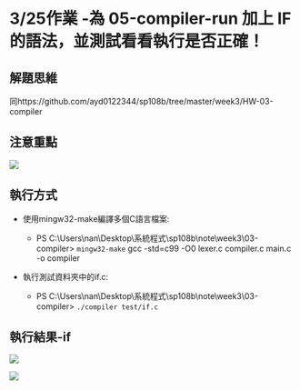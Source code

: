# 3/25作業 -為 05-compiler-run 加上 IF 的語法，並測試看看執行是否正確！

## 解題思維

同https://github.com/ayd0122344/sp108b/tree/master/week3/HW-03-compiler

## 注意重點

![](https://github.com/ayd0122344/sp108b/blob/master/week4/Image/Hw0.jpg)

## 執行方式

* 使用mingw32-make編譯多個C語言檔案:

   * PS C:\Users\nan\Desktop\系統程式\sp108b\note\week3\03-compiler> `mingw32-make`
gcc -std=c99 -O0 lexer.c compiler.c main.c -o compiler

* 執行測試資料夾中的if.c: 

  * PS C:\Users\nan\Desktop\系統程式\sp108b\note\week3\03-compiler> `./compiler test/if.c`

## 執行結果-if

![](https://github.com/ayd0122344/sp108b/blob/master/week4/Image/Hw1.jpg)

![](https://github.com/ayd0122344/sp108b/blob/master/week4/Image/Hw2.jpg)